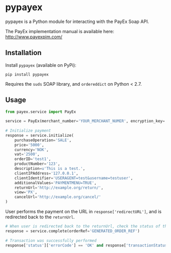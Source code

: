 # pypayex

pypayex is a Python module for interacting with the PayEx Soap API.

The PayEx implementation manual is available here:
http://www.payexpim.com/

## Installation

Install `pypayex` (available on PyPi):

```shell
pip install pypayex
```

Requires the `suds` SOAP library, and `ordereddict` on Python < 2.7.

## Usage

```python
from payex.service import PayEx
	
service = PayEx(merchant_number='YOUR_MERCHANT_NUMER', encryption_key='YOUR_ENCRYPTION_KEY', production=False)
	
# Initialize payment
response = service.initialize(
	purchaseOperation='SALE',
	price='5000',
	currency='NOK',
	vat='2500',
	orderID='test1',
	productNumber='123',
	description=u'This is a test.',
	clientIPAddress='127.0.0.1',
	clientIdentifier='USERAGENT=test&username=testuser',
	additionalValues='PAYMENTMENU=TRUE',
	returnUrl='http://example.org/return/',
	view='PX',
	cancelUrl='http://example.org/cancel/'
)
```

User performs the payment on the URL in `response['redirectURL']`, and is redirected back to the `returnUrl`.

```python
# When user is redirected back to the returnUrl, check the status of the transaction
response = service.complete(orderRef='GENERATED_ORDER_REF')
	
# Transaction was successfully performed
response['status']['errorCode'] == 'OK' and response['transactionStatus'] == '0'
```
